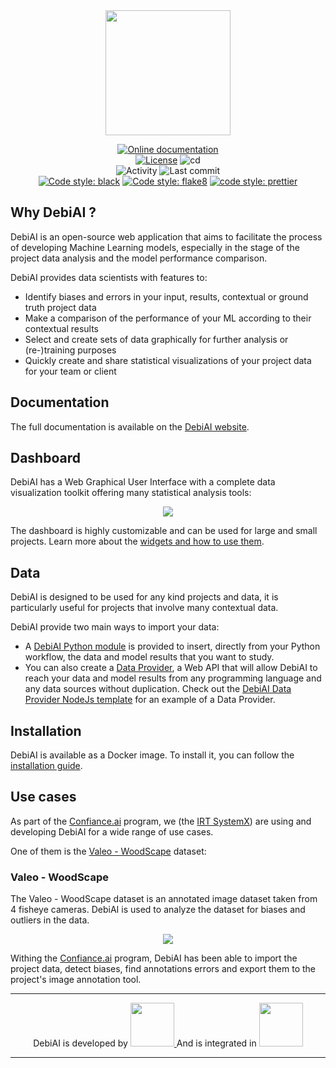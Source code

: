 <div align="center">
    <img src="images/DebiAI_logo.svg" height="200" align="">

[![Online documentation](https://img.shields.io/static/v1?label=&message=Online documentation&color=0077de)](https://debiai.irt-systemx.fr/)
</br>
[![License](https://img.shields.io/badge/License-Apache_2.0-blue.svg)](https://opensource.org/licenses/Apache-2.0)
![cd](https://github.com/debiai/debiai/actions/workflows/docker-push.yml/badge.svg)
</br>
![Activity](https://img.shields.io/github/commit-activity/m/debiai/debiai)
![Last commit](https://img.shields.io/github/last-commit/debiai/debiai)
</br>
[![Code style: black](https://img.shields.io/badge/code%20style-black-000000.svg)](https://github.com/psf/black)
[![Code style: flake8](https://img.shields.io/badge/code%20style-flake8-1c4a6c.svg)](https://flake8.pycqa.org/en/latest/)
[![code style: prettier](https://img.shields.io/badge/code_style-prettier-ff69b4.svg?style=flat-square)](https://github.com/prettier/prettier)

</div>

## Why DebiAI ?

DebiAI is an open-source web application that aims to facilitate the process of developing Machine Learning models, especially in the stage of the project data analysis and the model performance comparison.

DebiAI provides data scientists with features to:

- Identify biases and errors in your input, results, contextual or ground truth project data
- Make a comparison of the performance of your ML according to their contextual results
- Select and create sets of data graphically for further analysis or (re-)training purposes
- Quickly create and share statistical visualizations of your project data for your team or client

## Documentation

The full documentation is available on the [DebiAI website](https://debiai.irt-systemx.fr/).

## Dashboard

DebiAI has a Web Graphical User Interface with a complete data visualization toolkit offering many statistical analysis tools:

<p align="center">
  <img src="./images/DebiAI_dashboard.png">
</p>

The dashboard is highly customizable and can be used for large and small projects. Learn more about the [widgets and how to use them](https://debiai.irt-systemx.fr/dashboard/widgets/).

## Data

DebiAI is designed to be used for any kind projects and data, it is particularly useful for projects that involve many contextual data.

DebiAI provide two main ways to import your data:

- A [DebiAI Python module](https://debiai.irt-systemx.fr/dataInsertion/pythonModule/) is provided to insert, directly from your Python workflow, the data and model results that you want to study.
- You can also create a [Data Provider](https://debiai.irt-systemx.fr/dataInsertion/dataProviders/), a Web API that will allow DebiAI to reach your data and model results from any programming language and any data sources without duplication.
  Check out the [DebiAI Data Provider NodeJs template](https://github.com/debiai/data-provider-nodejs-template) for an example of a Data Provider.

## Installation

DebiAI is available as a Docker image. To install it, you can follow the [installation guide](https://debiai.irt-systemx.fr/introduction/gettingStarted/installation).

## Use cases

As part of the [Confiance.ai](https://www.confiance.ai/) program, we (the [IRT SystemX](https://www.irt-systemx.fr/)) are using and developing DebiAI for a wide range of use cases.

One of them is the [Valeo - WoodScape](https://woodscape.valeo.com/) dataset:

### Valeo - WoodScape

The Valeo - WoodScape dataset is an annotated image dataset taken from 4 fisheye cameras. DebiAI is used to analyze the dataset for biases and outliers in the data.

<p align="center">
  <img src="./images/valeo.png">
</p>

Withing the [Confiance.ai](https://www.confiance.ai/) program, DebiAI has been able to import the project data, detect biases, find annotations errors and export them to the project's image annotation tool.

---

<p align="center">
  DebiAI is developed by 
  <a href="https://www.irt-systemx.fr/" title="IRT SystemX">
   <img src="https://www.irt-systemx.fr/wp-content/uploads/2013/03/system-x-logo.jpeg"  height="70">
  </a>
  And is integrated in 
  <a href="https://www.confiance.ai/" title="Confiance.ai">
   <img src="https://pbs.twimg.com/profile_images/1443838558549258264/EvWlv1Vq_400x400.jpg"  height="70">
  </a>
</p>

---
